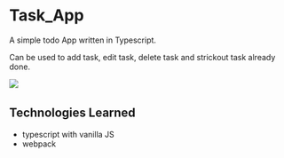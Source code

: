 # Task_App

A simple todo App written in Typescript.

Can be used to add task, edit task, delete task and strickout task already done.

<img src="Screenshot 2023-03-24 at 15.42.46.png">

<img src="">

## Technologies Learned

- typescript with vanilla JS
- webpack
